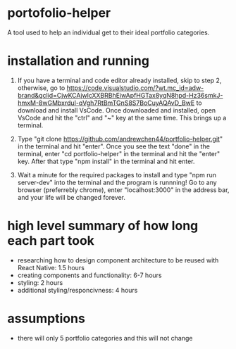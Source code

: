 # portofolio-helper
A tool used to help an individual get to their ideal portfolio categories.

# installation and running

1. If you have a terminal and code editor already installed, skip to step 2, otherwise, go to https://code.visualstudio.com/?wt.mc_id=adw-brand&gclid=CjwKCAjwlcXXBRBhEiwApfHGTax8yqN8hpd-Hz36smkJ-hmxM-8wGMbxrduI-qVgh7RtBmTGnS8S7BoCuyAQAvD_BwE to download and install VsCode. Once downloaded and installed, open VsCode and hit the "ctrl" and "~" key at the same time. This brings up a terminal. 

2. Type "git clone https://github.com/andrewchen44/portfolio-helper.git" in the terminal and hit "enter". Once you see the text "done" in the terminal, enter "cd portfolio-helper" in the terminal and hit the "enter" key. After that type "npm install" in the terminal and hit enter.

3. Wait a minute for the required packages to install and type "npm run server-dev" into the terminal and the program is runnning! Go to any browser (preferrebly chrome), enter "localhost:3000" in the address bar, and your life will be changed forever.

# high level summary of how long each part took
- researching how to design component architecture to be reused with React Native: 1.5 hours
- creating components and functionality: 6-7 hours
- styling: 2 hours
- additional styling/responcivness: 4 hours

# assumptions 
- there will only 5 portfolio categories and this will not change


